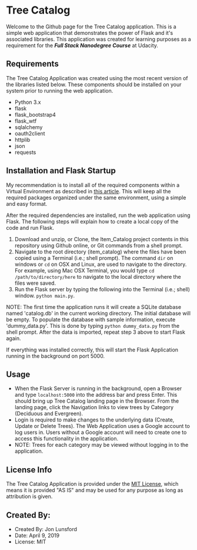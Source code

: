 # Tree Catalog
Welcome to the Github page for the Tree Catalog application.  This is a simple web application that demonstrates the power of Flask and it's associated libraries.  This application was created for learning purposes as a requirement for the **_Full Stack Nanodegree Course_** at Udacity.

## Requirements
The Tree Catalog Application was created using the most recent version of the libraries listed below.  These components should be installed on your system prior to running the web application.
* Python 3.x
* flask
* flask_bootstrap4
* flask_wtf
* sqlalchemy
* oauth2client
* httplib
* json
* requests

## Installation and Flask Startup
My recommendation is to install all of the required components within a Virtual Environment as described in [this article](https://docs.python-guide.org/dev/virtualenvs/).  This will keep all the required packages organized under the same environment, using a simple and easy format.

After the required dependencies are installed, run the web application using Flask.  The following steps will explain how to create a local copy of the code and run Flask.

1.  Download and unzip, or Clone, the Item_Catalog project contents in this repository using Github online, or Git commands from a shell prompt.
2.  Navigate to the root directory (item_catalog) where the files have been copied using a Terminal (i.e.; shell prompt).  The command `dir` on windows or `cd` on OSX and Linux, are used to navigate to the directory.  For example, using Mac OSX Terminal, you would type `cd /path/to/directory/here` to navigate to the local directory where the files were saved.
3.  Run the Flask server by typing the following into the Terminal (i.e.; shell) window. `python main.py`.

NOTE:  The first time the application runs it will create a SQLite database named 'catalog.db' in the current working directory.  The initial database will be empty.  To populate the database with sample information, execute 'dummy_data.py'.  This is done by typing `python dummy_data.py` from the shell prompt.  After the data is imported, repeat step 3 above to start Flask again.

If everything was installed correctly, this will start the Flask Application running in the background on port 5000.

## Usage
* When the Flask Server is running in the background, open a Browser and type `localhost:5000` into the address bar and press Enter.   This should bring up Tree Catalog landing page in the Browser.   From the landing page, click the Navigation links to view trees by Category (Deciduous and Evergreen).
* Login is required to make changes to the underlying data (Create, Update or Delete Trees).  The Web Application uses a Google account to log users in.  Users without a Google account will need to create one to access this functionality in the application.
* NOTE:  Trees for each category may be viewed without logging in to the application.

## License Info
The Tree Catalog Application is provided under the [MIT License](https://choosealicense.com/licenses/mit/), which means it is provided "AS IS" and may be used for any purpose as long as attribution is given.

## Created By:
* Created By: Jon Lunsford
* Date: April 9, 2019
* License: MIT
